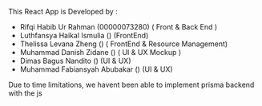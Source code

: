 This React App is Developed by : 

- Rifqi Habib Ur Rahman (00000073280) ( Front & Back End )
- Luthfansya Haikal Ismulia () (FrontEnd)
- Thelissa Levana Zheng () ( FrontEnd & Resource Management)
- Muhammad Danish Zidane () ( UI & UX Mockup )
- Dimas Bagus Nandito () (UI & UX)
- Muhammad Fabiansyah Abubakar () (UI & UX)
  
Due to time limitations, we havent been able to implement prisma backend with the js
